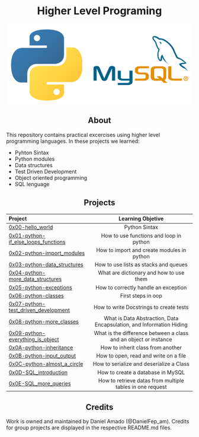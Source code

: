 <h1 align="center">Higher Level Programing</h1>
<p align="center"><img src="multimedia/python-sql.png"></p>

<h2 align="center">About</h2>
This repository contains practical excercises using higher level programming languages. In these projects we learned:

-   Pyhton Sintax
-   Python modules
-   Data structures
-   Test Driven Development
-   Object oriented programming
-   SQL lenguage

<h2 align="center">Projects</h2>

| Project  | Learning Objetive  |
|:-|:-:|
| [0x00-hello_world](./0x00-hello_world) | Python Sintax  |
| [0x01-python-if_else_loops_functions](./0x01-python-if_else_loops_functions)  | How to use functions and loop in python  |
| [0x02-python-import_modules](./0x02-python-import_modules)  | How to import and create modules in python |
| [0x03-python-data_structures](./0x03-python-data_structures)  | How to use lists as stacks and queues  |
| [0x04-python-more_data_structures](./0x04-python-more_data_structures)  | What are dictionary and how to use them  |
| [0x05-python-exceptions](./0x05-python-exceptions)  | How to correctly handle an exception |
| [0x06-python-classes](./0x06-python-classes)  | First steps in oop |
| [0x07-python-test_driven_development](./0x07-python-test_driven_development) | How to write Docstrings to create tests |
| [0x08-python-more_classes](./0x08-python-more_classes) | What is Data Abstraction, Data Encapsulation, and Information Hiding |
| [0x09-python-everything_is_object](./0x09-python-everything_is_object)  | What is the difference between a class and an object or instance |
| [0x0A-python-inheritance](./0x0A-python-inheritance)  | How to inherit class from another |
| [0x0B-python-input_output](./0x0B-python-input_output)  | How to open, read and write on a file |
| [0x0C-python-almost_a_circle](./0x0C-python-almost_a_circle)  | How to serialize and deserialize a Class |
| [0x0D-SQL_introduction](./0x0D-SQL_introduction)  | How to create a database in MySQL |
| [0x0E-SQL_more_queries](./0x0E-SQL_more_queries)  | How to retrieve datas from multiple tables in one request	 ||


<h2 align="center">Credits</h2>
Work is owned and maintained by Daniel Amado (@DanielFep_am). Credits for group projects are displayed in the respective README.md files.
